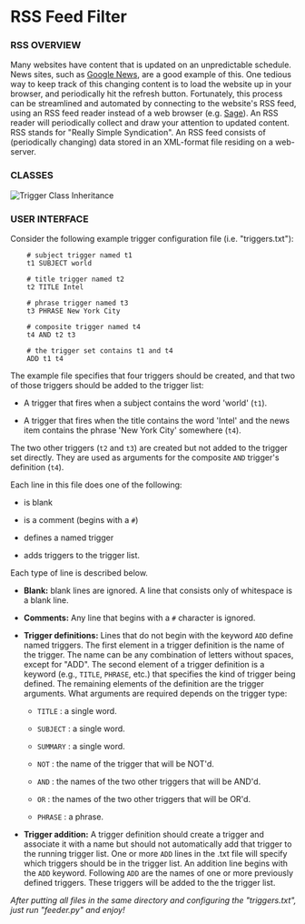 # RSS Feed Filter
### RSS OVERVIEW
Many websites have content that is updated on an unpredictable schedule. News sites, such as [Google News](http://news.google.com/), are a good example of this. One tedious way to keep track of this changing content is to load the website up in your browser, and periodically hit the refresh button. Fortunately, this process can be streamlined and automated by connecting to the website's RSS feed, using an RSS feed reader instead of a web browser (e.g. [Sage](https://addons.mozilla.org/en-US/firefox/addon/sage/)). An RSS reader will periodically collect and draw your attention to updated content. RSS stands for "Really Simple Syndication". An RSS feed consists of (periodically changing) data stored in an XML-format file residing on a web-server.

### CLASSES
![Trigger Class Inheritance](http://res.cloudinary.com/dijvrdblg/image/upload/v1474087411/cesitli/files_ps06_files_trigger_inheritance_large.png)

### USER INTERFACE
Consider the following example trigger configuration file (i.e. "triggers.txt"):

        # subject trigger named t1
        t1 SUBJECT world

        # title trigger named t2
        t2 TITLE Intel

        # phrase trigger named t3
        t3 PHRASE New York City

        # composite trigger named t4
        t4 AND t2 t3

        # the trigger set contains t1 and t4
        ADD t1 t4
The example file specifies that four triggers should be created, and that two of those triggers should be added to the trigger list:

- A trigger that fires when a subject contains the word 'world' (`t1`).

- A trigger that fires when the title contains the word 'Intel' and the news item contains the phrase 'New York City' somewhere (`t4`).

The two other triggers (`t2` and `t3`) are created but not added to the trigger set directly. They are used as arguments for the composite `AND` trigger's definition (`t4`).

Each line in this file does one of the following:

- is blank

- is a comment (begins with a `#`)

- defines a named trigger

- adds triggers to the trigger list.

Each type of line is described below.

- **Blank:** blank lines are ignored. A line that consists only of whitespace is a blank line.

- **Comments:** Any line that begins with a `#` character is ignored.

- **Trigger definitions:** Lines that do not begin with the keyword `ADD` define named triggers. The first element in a trigger definition is the name of the trigger. The name can be any combination of letters without spaces, except for "ADD". The second element of a trigger definition is a keyword (e.g., `TITLE`, `PHRASE`, etc.) that specifies the kind of trigger being defined. The remaining elements of the definition are the trigger arguments. What arguments are required depends on the trigger type:

  - `TITLE` : a single word.

  - `SUBJECT` : a single word.

  - `SUMMARY` : a single word.

  - `NOT` : the name of the trigger that will be NOT'd.

  - `AND` : the names of the two other triggers that will be AND'd.

  - `OR` : the names of the two other triggers that will be OR'd.

  - `PHRASE` : a phrase.

- **Trigger addition:** A trigger definition should create a trigger and associate it with a name but should not automatically add that trigger to the running trigger list. One or more `ADD` lines in the .txt file will specify which triggers should be in the trigger list. An addition line begins with the `ADD` keyword. Following `ADD` are the names of one or more previously defined triggers. These triggers will be added to the the trigger list.  

*After putting all files in the same directory and configuring the "triggers.txt", just run "feeder.py" and enjoy!*
